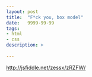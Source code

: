 ```yaml
---
layout: post
title:  "F*ck you, box model"
date:   9999-99-99
tags:
- html
- css 
description: >
  
--- 
```


http://jsfiddle.net/zessx/zRZFW/